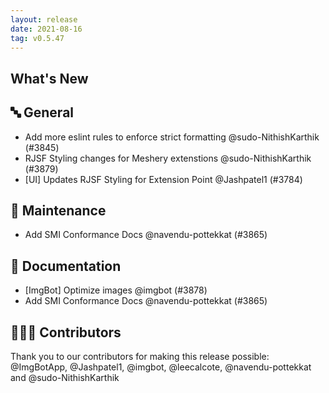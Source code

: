 ```yaml
---
layout: release
date: 2021-08-16
tag: v0.5.47
---
```


## What's New
## 🔤 General
- Add more eslint rules to enforce strict formatting  @sudo-NithishKarthik (#3845)
- RJSF Styling changes for Meshery extenstions @sudo-NithishKarthik (#3879)
- [UI] Updates RJSF Styling for Extension Point @Jashpatel1 (#3784)

## 🧰 Maintenance

- Add SMI Conformance Docs @navendu-pottekkat (#3865)

## 📖 Documentation

- [ImgBot] Optimize images @imgbot (#3878)
- Add SMI Conformance Docs @navendu-pottekkat (#3865)

## 👨🏽‍💻 Contributors

Thank you to our contributors for making this release possible:
@ImgBotApp, @Jashpatel1, @imgbot, @leecalcote, @navendu-pottekkat and @sudo-NithishKarthik
